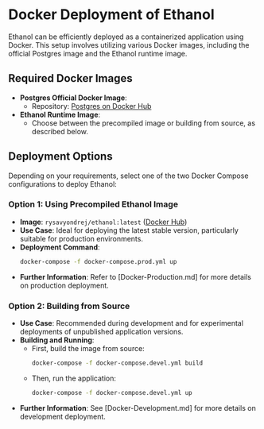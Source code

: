 # Docker Deployment of Ethanol

Ethanol can be efficiently deployed as a containerized application using Docker. This setup involves utilizing various Docker images, including the official Postgres image and the Ethanol runtime image.

## Required Docker Images

- **Postgres Official Docker Image**: 
  - Repository: [Postgres on Docker Hub](https://hub.docker.com/_/postgres)
- **Ethanol Runtime Image**: 
  - Choose between the precompiled image or building from source, as described below.

## Deployment Options

Depending on your requirements, select one of the two Docker Compose configurations to deploy Ethanol:

### Option 1: Using Precompiled Ethanol Image

- **Image**: `rysavyondrej/ethanol:latest` ([Docker Hub](https://hub.docker.com/r/rysavyondrej/ethanol))
- **Use Case**: Ideal for deploying the latest stable version, particularly suitable for production environments.
- **Deployment Command**:
  ```bash
  docker-compose -f docker-compose.prod.yml up
  ```
- **Further Information**: Refer to [Docker-Production.md] for more details on production deployment.

### Option 2: Building from Source

- **Use Case**: Recommended during development and for experimental deployments of unpublished application versions.
- **Building and Running**:
  - First, build the image from source:
    ```bash
    docker-compose -f docker-compose.devel.yml build
    ```
  - Then, run the application:
    ```bash
    docker-compose -f docker-compose.devel.yml up
    ```
- **Further Information**: See [Docker-Development.md] for more details on development deployment.
